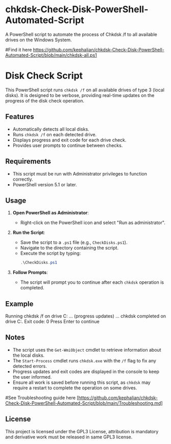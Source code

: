# chkdsk-Check-Disk-PowerShell-Automated-Script
A PowerShell script to automate the process of Chkdsk /f to all available drives on the Windows System.

#Find it here
https://github.com/kephalian/chkdsk-Check-Disk-PowerShell-Automated-Script/blob/main/chkdsk-all.ps1


# Disk Check Script

This PowerShell script runs `chkdsk /f` on all available drives of type 3 (local disks). It is designed to be verbose, providing real-time updates on the progress of the disk check operation.

## Features

- Automatically detects all local disks.
- Runs `chkdsk /f` on each detected drive.
- Displays progress and exit code for each drive check.
- Provides user prompts to continue between checks.

## Requirements

- This script must be run with Administrator privileges to function correctly.
- PowerShell version 5.1 or later.

## Usage

1. **Open PowerShell as Administrator**:
    - Right-click on the PowerShell icon and select "Run as administrator".

2. **Run the Script**:
    - Save the script to a `.ps1` file (e.g., `CheckDisks.ps1`).
    - Navigate to the directory containing the script.
    - Execute the script by typing:
      ```powershell
      .\CheckDisks.ps1
      ```

3. **Follow Prompts**:
    - The script will prompt you to continue after each `chkdsk` operation is completed.

## Example
Running chkdsk /f on drive C: ... (progress updates) ... chkdsk completed on drive C:. Exit code: 0 Press Enter to continue


## Notes

- The script uses the `Get-WmiObject` cmdlet to retrieve information about the local disks.
- The `Start-Process` cmdlet runs `chkdsk.exe` with the `/f` flag to fix any detected errors.
- Progress updates and exit codes are displayed in the console to keep the user informed.
- Ensure all work is saved before running this script, as `chkdsk` may require a restart to complete the operation on some drives.

#See Troubleshooting guide here [https://github.com/kephalian/chkdsk-Check-Disk-PowerShell-Automated-Script/blob/main/Troubleshooting.md]
## License

This project is licensed under the GPL3 License, attribution is mandatory and derivative work must be released in same GPL3 license.

